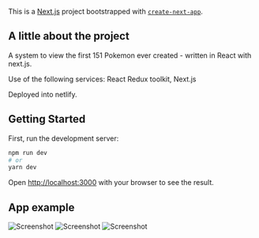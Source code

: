 This is a [Next.js](https://nextjs.org/) project bootstrapped with [`create-next-app`](https://github.com/vercel/next.js/tree/canary/packages/create-next-app).

## A little about the project

A system to view the first 151 Pokemon ever created - written in React with next.js.

Use of the following services:
React Redux toolkit, Next.js

Deployed into netlify.

## Getting Started

First, run the development server:

```bash
npm run dev
# or
yarn dev
```

Open [http://localhost:3000](http://localhost:3000) with your browser to see the result.

## App example

![Screenshot](public/static/images/app_example_images/1.png)
![Screenshot](public/static/images/app_example_images/2.png)
![Screenshot](public/static/images/app_example_images/3.png)
